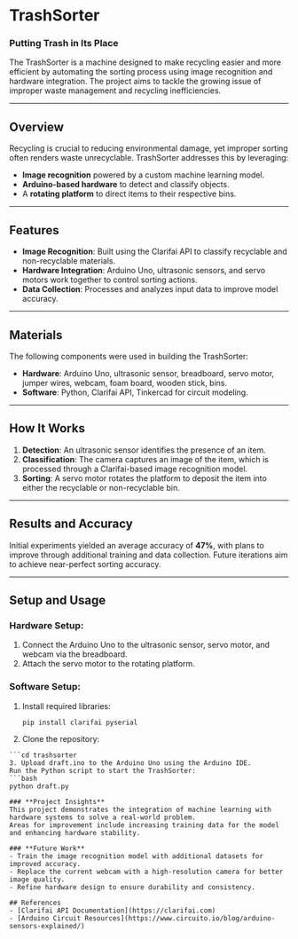 # TrashSorter  
### **Putting Trash in Its Place**

The TrashSorter is a machine designed to make recycling easier and more efficient by automating the sorting process using image recognition and hardware integration. The project aims to tackle the growing issue of improper waste management and recycling inefficiencies.

---

## **Overview**  

Recycling is crucial to reducing environmental damage, yet improper sorting often renders waste unrecyclable. TrashSorter addresses this by leveraging:
- **Image recognition** powered by a custom machine learning model.
- **Arduino-based hardware** to detect and classify objects.
- A **rotating platform** to direct items to their respective bins.

---

## **Features**  
- **Image Recognition**: Built using the Clarifai API to classify recyclable and non-recyclable materials.  
- **Hardware Integration**: Arduino Uno, ultrasonic sensors, and servo motors work together to control sorting actions.  
- **Data Collection**: Processes and analyzes input data to improve model accuracy.  

---

## **Materials**  
The following components were used in building the TrashSorter:  
- **Hardware**: Arduino Uno, ultrasonic sensor, breadboard, servo motor, jumper wires, webcam, foam board, wooden stick, bins.  
- **Software**: Python, Clarifai API, Tinkercad for circuit modeling.  

---

## **How It Works**  
1. **Detection**: An ultrasonic sensor identifies the presence of an item.  
2. **Classification**: The camera captures an image of the item, which is processed through a Clarifai-based image recognition model.  
3. **Sorting**: A servo motor rotates the platform to deposit the item into either the recyclable or non-recyclable bin.  

---

## **Results and Accuracy**  
Initial experiments yielded an average accuracy of **47%**, with plans to improve through additional training and data collection. Future iterations aim to achieve near-perfect sorting accuracy.  

---

## **Setup and Usage**  
### Hardware Setup:  
1. Connect the Arduino Uno to the ultrasonic sensor, servo motor, and webcam via the breadboard.  
2. Attach the servo motor to the rotating platform.  

### Software Setup:  
1. Install required libraries:  
   ```bash
   pip install clarifai pyserial
2. Clone the repository:
```git clone https://github.com/mairahH/trashsorter.git
```cd trashsorter
3. Upload draft.ino to the Arduino Uno using the Arduino IDE.
Run the Python script to start the TrashSorter:
```bash
python draft.py

### **Project Insights**
This project demonstrates the integration of machine learning with hardware systems to solve a real-world problem.
Areas for improvement include increasing training data for the model and enhancing hardware stability.

### **Future Work**
- Train the image recognition model with additional datasets for improved accuracy.
- Replace the current webcam with a high-resolution camera for better image quality.
- Refine hardware design to ensure durability and consistency.

## References
- [Clarifai API Documentation](https://clarifai.com)
- [Arduino Circuit Resources](https://www.circuito.io/blog/arduino-sensors-explained/)
